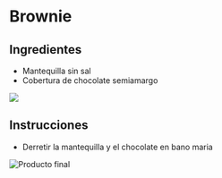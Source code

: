 # Brownie

## Ingredientes
* Mantequilla sin sal
* Cobertura de chocolate semiamargo

![ ](https://www.bakels.com.ec/wp-content/uploads/sites/32/2024/06/MONEDAS-SEMIAMARGO-para-web.png)

## Instrucciones
* Derretir la mantequilla y el chocolate en bano maria
 
![Producto final](https://file-cdn.mercyforanimals.org/mercy4animals.wpengine.com/sites/446/2019/03/Brownies.jpg)
